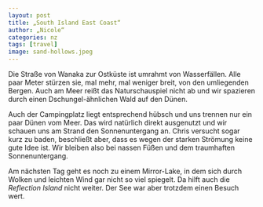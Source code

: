 ```yaml
---
layout: post
title: „South Island East Coast“
author: „Nicole“
categories: nz
tags: [travel]
image: sand-hollows.jpeg
---
```

Die Straße von Wanaka zur Ostküste ist umrahmt von Wasserfällen. Alle paar Meter stürzen sie, mal mehr, mal weniger breit, von den umliegenden Bergen. Auch am Meer reißt das Naturschauspiel nicht ab und wir spazieren durch einen Dschungel-ähnlichen Wald auf den Dünen. 

Auch der Campingplatz liegt entsprechend hübsch und uns trennen nur ein paar Dünen vom Meer. Das wird natürlich direkt ausgenutzt und wir schauen uns am Strand den Sonnenuntergang an. Chris versucht sogar kurz zu baden, beschließt aber, dass es wegen der starken Strömung keine gute Idee ist. Wir bleiben also bei nassen Füßen und dem traumhaften Sonnenuntergang.

Am nächsten Tag geht es noch zu einem Mirror-Lake, in dem sich durch Wolken und leichten Wind gar nicht so viel spiegelt. Da hilft auch die *Reflection Island* nicht weiter. Der See war aber trotzdem einen Besuch wert.